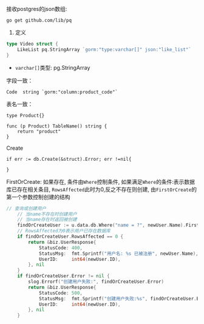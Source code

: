 接收postgres的json数组:

```shell
go get github.com/lib/pq
```

1. 定义

```go
type Video struct { 
	LikeList pq.StringArray `gorm:"type:varchar[]" json:"like_list"`
}
```

- `varchar[]`类型: pg.StringArray

字段一致：

```shell
Code  string `gorm:"column:product_code"`
```

表名一致：

```shell
type Product{}

func (p Product) TableName() string {
    return "product"
}

```

Create

```shell
if err := db.Create(&struct).Error; err !=nil{
	
} 
```

FirstOrCreate:
如果存在, 条件由`Where`控制条件, 如果满足`Where`的条件:表示数据库已存在相关条目, `RowsAffected`此时为0,反之不存在则创建,
由`FirstOrCreate`的第一个参数控制创建的结构

```go
// 查询或创建用户
	// 当name不存在时创建用户
	// 当name存在时返回被创建
	findOrCreateUser := u.data.db.Where("name = ?", newUser.Name).FirstOrCreate(&newUser)
	// RowsAffected为0表示用户已存在数据库
	if findOrCreateUser.RowsAffected == 0 {
		return &biz.UserResponse{
			StatusCode: 400,
			StatusMsg:  fmt.Sprintf("用户名: %s 已被注册", newUser.Name),
			UserID:     int64(newUser.ID),
		}, nil
	}
	if findOrCreateUser.Error != nil {
		slog.Errorf("创建用户失败:", findOrCreateUser.Error)
		return &biz.UserResponse{
			StatusCode: 500,
			StatusMsg:  fmt.Sprintf("创建用户失败:%s", findOrCreateUser.Error),
			UserID:     int64(newUser.ID),
		}, nil
	}
```
